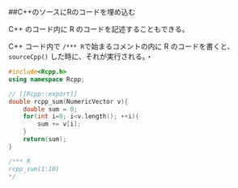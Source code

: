 ##C++のソースにRのコードを埋め込む

C++ のコード内に R のコードを記述することもできる。

C++ コード内で `/*** R`で始まるコメントの内に R のコードを書くと、`sourceCpp()` した時に、それが実行される。・


```cpp
#include<Rcpp.h>
using namespace Rcpp;

// [[Rcpp::export]]
double rcpp_sum(NumericVector v){
    double sum = 0;
    for(int i=0; i<v.length(); ++i){
        sum += v[i];
    }
    return(sum);
}

/*** R
rcpp_sum(1:10)
*/
```



